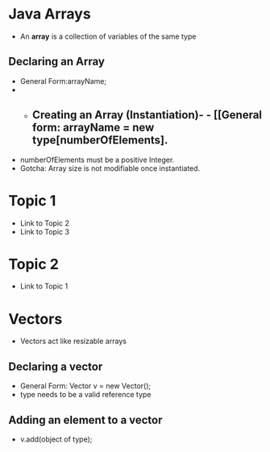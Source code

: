 
# Java Arrays 
- An **array** is a collection of variables of the same type

## Declaring an Array
- General Form:arrayName;
- - ## Creating an Array (Instantiation)- - [[General form:  arrayName = new type[numberOfElements].
- numberOfElements must be a positive Integer.
- Gotcha: Array size is not modifiable once instantiated. 

# Topic 1
- Link to Topic 2
- Link to Topic 3

# Topic 2
- Link to Topic 1

# Vectors
- Vectors act like resizable arrays

## Declaring a vector
- General Form: Vector<type> v = new Vector();
- type needs to be a valid reference type

## Adding an element to a vector 
- v.add(object of type);

